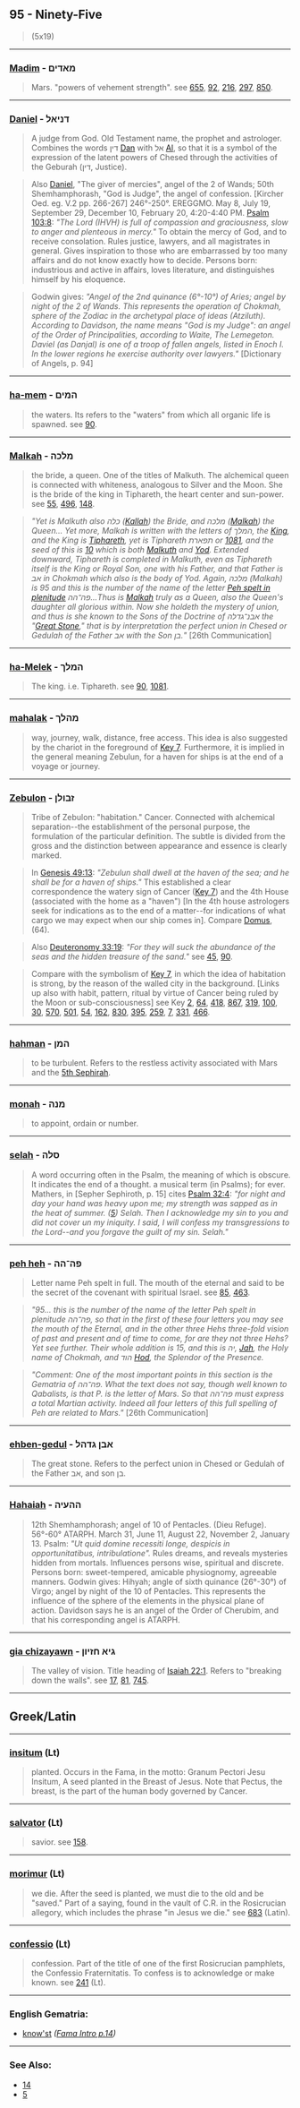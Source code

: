 ## 95 - Ninety-Five
> (5x19)

---

### [Madim](/keys/MADIM) - מאדים
> Mars. "powers of vehement strength". see [655](655), [92](92), [216](216), [297](297), [850](850).

---

### [Daniel](/keys/DNIAL) - דניאל
> A judge from God. Old Testament name, the prophet and astrologer. Combines the words דין [Dan](/keys/DIN) with אל [Al](/keys/AL), so that it is a symbol of the expression of the latent powers of Chesed through the activities of the Geburah (דין, Justice).

> Also [Daniel](/keys/DNIAL), "The giver of mercies", angel of the 2 of Wands; 50th Shemhamphorash, "God is Judge", the angel of confession. [Kircher Oed. eg. V.2 pp. 266-267] 246°-250°. EREGGMO. May 8, July 19, September 29, December 10, February 20, 4:20-4:40 PM. [Psalm 103:8](http://biblehub.com/psalms/103-8.htm): *"The Lord (IHVH) is full of compassion and graciousness, slow to anger and plenteous in mercy."* To obtain the mercy of God, and to receive consolation. Rules justice, lawyers, and all magistrates in general. Gives inspiration to those who are embarrassed by too many affairs and do not know exactly how to decide. Persons born: industrious and active in affairs, loves literature, and distinguishes himself by his eloquence.

> Godwin gives: *"Angel of the 2nd quinance (6°-10°) of Aries; angel by night of the 2 of Wands. This represents the operation of Chokmah, sphere of the Zodiac in the archetypal place of ideas (Atziluth). According to Davidson, the name means "God is my Judge": an angel of the Order of Principalities, according to Waite, The Lemegeton. Daviel (as Danjal) is one of a troop of fallen angels, listed in Enoch I. In the lower regions he exercise authority over lawyers."* [Dictionary of Angels, p. 94]

---

### [ha-mem](/keys/HMIM) - המים
> the waters. Its refers to the "waters" from which all organic life is spawned. see [90](90).

---

### [Malkah](/keys/MLKH) - מלכה
> the bride, a queen. One of the titles of Malkuth. The alchemical queen is connected with whiteness, analogous to Silver and the Moon. She is the bride of the king in Tiphareth, the heart center and sun-power. see [55](55), [496](496), [148](148).

> *"Yet is Malkuth also כלה ([Kallah](/keys/KLH)) the Bride, and מלכה ([Malkah](/keys/MLKH)) the Queen... Yet more, Malkah is written with the letters of המלך, the [King](/keys/MLK), and the King is [Tiphareth](/keys/ThPARTh), yet is Tiphareth תפארת or [1081](1081), and the seed of this is [10](10) which is both [Malkuth](/keys/MLKVTh) and [Yod](/keys/I). Extended downward, Tiphareth is completed in Malkuth, even as Tiphareth itself is the King or Royal Son, one with his Father, and that Father is אב in Chokmah which also is the body of Yod. Again, מלכה (Malkah) is 95 and this is the number of the name of the letter [Peh spelt in plenitude](/keys/PH-HH) פה־הה...Thus is [Malkah](/keys/MLKH) truly as a Queen, also the Queen's daughter all glorious within. Now she holdeth the mystery of union, and thus is she known to the Sons of the Doctrine of אבנ־גדלה the "[Great Stone](/keys/ABN.GDLH)," that is by interpretation the perfect union in Chesed or Gedulah of the Father אב with the Son בן."* [26th Communication]

---

### [ha-Melek](/keys/HMLK) - המלך
> The king. i.e. Tiphareth. see [90](90), [1081](1081).

---

### [mahalak](/keys/MHLK) - מהלך
> way, journey, walk, distance, free access. This idea is also suggested by the chariot in the foreground of [Key 7](7). Furthermore, it is implied in the general meaning Zebulun, for a haven for ships is at the end of a voyage or journey.

---

### [Zebulon](/keys/ZBVLN) - זבולן
> Tribe of Zebulon: "habitation." Cancer. Connected with alchemical separation--the establishment of the personal purpose, the formulation of the particular definition. The subtle is divided from the gross and the distinction between appearance and essence is clearly marked.

> In [Genesis 49:13](http://biblehub.com/genesis/49-13.htm): *"Zebulun shall dwell at the haven of the sea; and he shall be for a haven of ships."* This established a clear correspondence the watery sign of Cancer ([Key 7](7)) and the 4th House (associated with the home as a "haven") [In the 4th house astrologers seek for indications as to the end of a matter--for indications of what cargo we may expect when our ship comes in]. Compare [Domus](64), (64).

> Also [Deuteronomy 33:19](http://biblehub.com/deuteronomy/33-19.htm): *"For they will suck the abundance of the seas and the hidden treasure of the sand."* see [45](45), [90](90).

> Compare with the symbolism of [Key 7](7), in which the idea of habitation is strong, by the reason of the walled city in the background. [Links up also with habit, pattern, ritual by virtue of Cancer being ruled by the Moon or sub-consciousness] see Key [2](2), [64](64), [418](418), [867](867), [319](319), [100](100), [30](30), [570](570), [501](501), [54](54), [162](162), [830](830), [395](395), [259](259), [7](7), [331](331), [466](466).

---

### [hahman](/keys/HMN) - המן
> to be turbulent. Refers to the restless activity associated with Mars and the [5th Sephirah](5).

---

### [monah](/keys/MNH) - מנה
> to appoint, ordain or number.

---

### [selah](/keys/SLH) - סלה
> A word occurring often in the Psalm, the meaning of which is obscure. It indicates the end of a thought. a musical term (in Psalms); for ever. Mathers, in [Sepher Sephiroth, p. 15] cites [Psalm 32:4](http://biblehub.com/psalms/32-4.htm): *"for night and day your hand was heavy upon me; my strength was sapped as in the heat of summer. ([5](http://biblehub.com/psalms/32-5.htm)) Selah. Then I acknowledge my sin to you and did not cover un my iniquity. I said, I will confess my transgressions to the Lord--and you forgave the guilt of my sin. Selah."*

---

### [peh heh](/keys/PH-HH) - פה־הה
> Letter name Peh spelt in full. The mouth of the eternal and said to be the secret of the covenant with spiritual Israel. see [85](85), [463](463).

> *"95... this is the number of the name of the letter Peh spelt in plenitude פה־הה, so that in the first of these four letters you may see the mouth of the Eternal, and in the other three Hehs three-fold vision of past and present and of time to come, for are they not three Hehs? Yet see further. Their whole addition is 15, and this is יה, [Jah](/keys/IH), the Holy name of Chokmah, and הוד [Hod](/keys/HVD), the Splendor of the Presence.*

> *"Comment: One of the most important points in this section is the Gematria of פה־הה. What the text does not say, though well known to Qabalists, is that P. is the letter of Mars. So that פה־הה must express a total Martian activity. Indeed all four letters of this full spelling of Peh are related to Mars."* [26th Communication]

---

### [ehben-gedul](/keys/ABN.GDHL) - אבן גדהל
> The great stone. Refers to the perfect union in Chesed or Gedulah of the Father אב, and son בן.

---

### [Hahaiah](/keys/HHOIH) - ההעיה
> 12th Shemhamphorash; angel of 10 of Pentacles. (Dieu Refuge). 56°-60° ATARPH. March 31, June 11, August 22, November 2, January 13. Psalm: *"Ut quid domine recessiti longe, despicis in opportunitatibus, intribulatione".* Rules dreams, and reveals mysteries hidden from mortals. Influences persons wise, spiritual and discrete. Persons born: sweet-tempered, amicable physiognomy, agreeable manners. Godwin gives: Hihyah; angle of sixth quinance (26°-30°) of Virgo; angel by night of the 10 of Pentacles. This represents the influence of the sphere of the elements in the physical plane of action. Davidson says he is an angel of the Order of Cherubim, and that his corresponding angel is ATARPH.

---

### [gia chizayawn](/keys/GIA.ChZIVN) - גיא חזיון
> The valley of vision. Title heading of [Isaiah 22:1](http://biblehub.com/isaiah/22-1.htm). Refers to "breaking down the walls". see [17](17), [81](81), [745](745).

---

## Greek/Latin

---

### [insitum](/latin?word=insitum) (Lt)
> planted. Occurs in the Fama, in the motto: Granum Pectori Jesu Insitum, A seed planted in the Breast of Jesus. Note that Pectus, the breast, is the part of the human body governed by Cancer.

---

### [salvator](/latin?word=salvator) (Lt)
> savior. see [158](158).

---

### [morimur](/latin?word=morimur) (Lt)
> we die. After the seed is planted, we must die to the old and be "saved." Part of a saying, found in the vault of C.R. in the Rosicrucian allegory, which includes the phrase "in Jesus we die." see [683](683) (Latin).

---

### [confessio](/latin?word=confessio) (Lt)
> confession. Part of the title of one of the first Rosicrucian pamphlets, the Confessio Fraternitatis. To confess is to acknowledge or make known. see [241](241) (Lt).

---

### English Gematria:

- [know'st](/english?word=know+st) *([Fama Intro p.14](https://archive.org/stream/fameconfessionof00vaug#page/n14))*

---

### See Also:

- [14](14)
- [5](5)